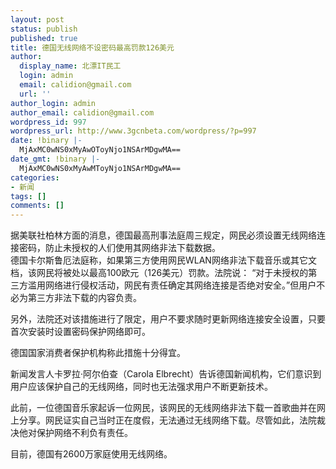 ```yaml
---
layout: post
status: publish
published: true
title: 德国无线网络不设密码最高罚款126美元
author:
  display_name: 北漂IT民工
  login: admin
  email: calidion@gmail.com
  url: ''
author_login: admin
author_email: calidion@gmail.com
wordpress_id: 997
wordpress_url: http://www.3gcnbeta.com/wordpress/?p=997
date: !binary |-
  MjAxMC0wNS0xMyAwOToyNjo1NSArMDgwMA==
date_gmt: !binary |-
  MjAxMC0wNS0xMyAwMToyNjo1NSArMDgwMA==
categories:
- 新闻
tags: []
comments: []
---
```

<p>据美联社柏林方面的消息，德国最高刑事法庭周三规定，网民必须设置无线网络连接密码，防止未授权的人们使用其网络非法下载数据。<br />
德国卡尔斯鲁厄法庭称，如果第三方使用网民WLAN网络非法下载音乐或其它文档，该网民将被处以最高100欧元（126美元）罚款。法院说： &ldquo;对于未授权的第三方滥用网络进行侵权活动，网民有责任确定其网络连接是否绝对安全。&rdquo;但用户不必为第三方非法下载的内容负责。</p>
<p>另外，法院还对该措施进行了限定，用户不要求随时更新网络连接安全设置，只要首次安装时设置密码保护网络即可。</p>
<p>德国国家消费者保护机构称此措施十分得宜。</p>
<p>新闻发言人卡罗拉&middot;阿尔伯查（Carola Elbrecht）告诉德国新闻机构，它们意识到用户应该保护自己的无线网络，同时也无法强求用户不断更新技术。</p>
<p>此前，一位德国音乐家起诉一位网民，该网民的无线网络非法下载一首歌曲并在网上分享。网民证实自己当时正在度假，无法通过无线网络下载。尽管如此，法院裁决他对保护网络不利负有责任。</p>
<p>目前，德国有2600万家庭使用无线网络。</p>
